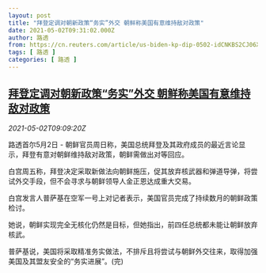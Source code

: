 ```yaml
---
layout: post
title: "拜登定调对朝新政策“务实”外交 朝鲜称美国有意维持敌对政策"
date: 2021-05-02T09:31:02.000Z
author: 路透
from: https://cn.reuters.com/article/us-biden-kp-dip-0502-idCNKBS2CJ06X
tags: [ 路透 ]
categories: [ 路透 ]
---
```

<!--1619947862000-->
[拜登定调对朝新政策“务实”外交 朝鲜称美国有意维持敌对政策](https://cn.reuters.com/article/us-biden-kp-dip-0502-idCNKBS2CJ06X)
------

<div>
<div><i>2021-05-02T09:09:20Z</i></div><p>路透首尔5月2日 - 朝鲜官员周日称，美国总统拜登及其政府成员的最近言论显示，拜登有意对朝鲜维持敌对政策，朝鲜需做出对等回应。</p><p>白宫周五称，拜登决定采取新做法向朝鲜施压，促其放弃核武器和弹道导弹，将尝试外交手段，但不会寻求与朝鲜领导人金正恩达成重大交易。</p><p>白宫发言人普萨基在空军一号上对记者表示，美国官员完成了持续数月的朝鲜政策检讨。</p><p>她说，朝鲜实现完全无核化仍然是目标，但她指出，前四任总统都未能让朝鲜放弃核武。</p><p>普萨基说，美国将采取精准务实做法，不排斥且将尝试与朝鲜外交往来，取得加强美国及其盟友安全的“务实进展”。(完)</p>
</div>
